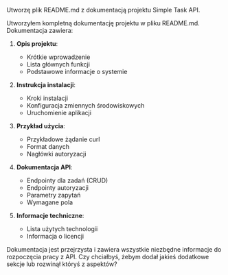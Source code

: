Utworzę plik README.md z dokumentacją projektu Simple Task API.



Utworzyłem kompletną dokumentację projektu w pliku README.md. Dokumentacja zawiera:

1. **Opis projektu**:
   - Krótkie wprowadzenie
   - Lista głównych funkcji
   - Podstawowe informacje o systemie

2. **Instrukcja instalacji**:
   - Kroki instalacji
   - Konfiguracja zmiennych środowiskowych
   - Uruchomienie aplikacji

3. **Przykład użycia**:
   - Przykładowe żądanie curl
   - Format danych
   - Nagłówki autoryzacji

4. **Dokumentacja API**:
   - Endpointy dla zadań (CRUD)
   - Endpointy autoryzacji
   - Parametry zapytań
   - Wymagane pola

5. **Informacje techniczne**:
   - Lista użytych technologii
   - Informacja o licencji

Dokumentacja jest przejrzysta i zawiera wszystkie niezbędne informacje do rozpoczęcia pracy z API. Czy chciałbyś, żebym dodał jakieś dodatkowe sekcje lub rozwinął któryś z aspektów?
